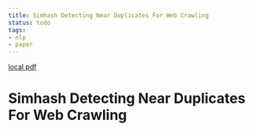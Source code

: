 ```yaml
---
title: Simhash Detecting Near Duplicates For Web Crawling
status: todo
tags:
- nlp
- paper
---
```


[local pdf](../../../pdfs/simhash-detecting-near-duplicates-for-web-crawling.pdf)

# Simhash Detecting Near Duplicates For Web Crawling
